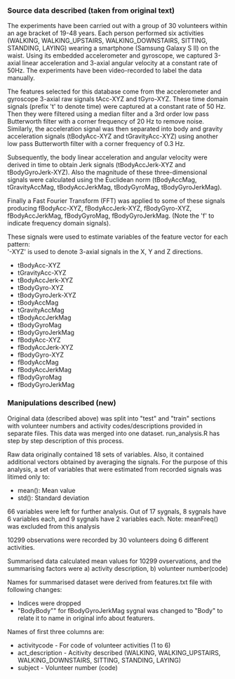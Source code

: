 ### Source data described (taken from original text)

The experiments have been carried out with a group of 30 volunteers within an age bracket of 19-48 years. Each person performed six activities (WALKING, WALKING_UPSTAIRS, WALKING_DOWNSTAIRS, SITTING, STANDING, LAYING) wearing a smartphone (Samsung Galaxy S II) on the waist. Using its embedded accelerometer and gyroscope, we captured 3-axial linear acceleration and 3-axial angular velocity at a constant rate of 50Hz. The experiments have been video-recorded to label the data manually.

The features selected for this database come from the accelerometer and gyroscope 3-axial raw signals tAcc-XYZ and tGyro-XYZ. These time domain signals (prefix 't' to denote time) were captured at a constant rate of 50 Hz. Then they were filtered using a median filter and a 3rd order low pass Butterworth filter with a corner frequency of 20 Hz to remove noise. Similarly, the acceleration signal was then separated into body and gravity acceleration signals (tBodyAcc-XYZ and tGravityAcc-XYZ) using another low pass Butterworth filter with a corner frequency of 0.3 Hz. 

Subsequently, the body linear acceleration and angular velocity were derived in time to obtain Jerk signals (tBodyAccJerk-XYZ and tBodyGyroJerk-XYZ). Also the magnitude of these three-dimensional signals were calculated using the Euclidean norm (tBodyAccMag, tGravityAccMag, tBodyAccJerkMag, tBodyGyroMag, tBodyGyroJerkMag). 

Finally a Fast Fourier Transform (FFT) was applied to some of these signals producing fBodyAcc-XYZ, fBodyAccJerk-XYZ, fBodyGyro-XYZ, fBodyAccJerkMag, fBodyGyroMag, fBodyGyroJerkMag. (Note the 'f' to indicate frequency domain signals). 

These signals were used to estimate variables of the feature vector for each pattern:  
'-XYZ' is used to denote 3-axial signals in the X, Y and Z directions.

* tBodyAcc-XYZ 
* tGravityAcc-XYZ
* tBodyAccJerk-XYZ
* tBodyGyro-XYZ
* tBodyGyroJerk-XYZ
* tBodyAccMag
* tGravityAccMag
* tBodyAccJerkMag
* tBodyGyroMag
* tBodyGyroJerkMag
* fBodyAcc-XYZ
* fBodyAccJerk-XYZ
* fBodyGyro-XYZ
* fBodyAccMag
* fBodyAccJerkMag
* fBodyGyroMag
* fBodyGyroJerkMag

### Manipulations described (new)

Original data (described above) was split into "test" and "train" sections with volunteer numbers and activity codes/descriptions provided in separate files. This data was merged into one dataset. run_analysis.R has step by step description of this process. 

Raw data originally contained 18 sets of variables. Also, it contained additional vectors obtained by averaging the signals. For the purpose of this analysis, a set of variables that were estimated from recorded signals was litimed only to:

* mean(): Mean value
* std(): Standard deviation

66 variables were left for further analysis. Out of 17 sygnals, 8 sygnals have 6 variables each, and 9 sygnals have 2 variables each. Note: meanFreq() was excluded from this analysis

10299 observations were recorded by 30 volunteers doing 6 different activities.

Summarised data calculated mean values for 10299 ovservations, and the summarising factors were a) activity description, b) volunteer number(code)

Names for summarised dataset were derived from features.txt file with following changes:
* Indices were dropped
* "BodyBody"" for fBodyGyroJerkMag sygnal was changed to "Body" to relate it to name in original info about featurers.

Names of first three columns are:
* activitycode - For code of volunteer activities (1 to 6)
* act_description - Acitivity described (WALKING, WALKING_UPSTAIRS, WALKING_DOWNSTAIRS, SITTING, STANDING, LAYING)
* subject - Volunteer number (code)
